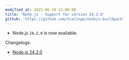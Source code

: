 ```yaml
---
modified_at: 2025-06-19 12:00:00
title: 'Node.js - Support for version 24.2.0'
github: 'https://github.com/Scalingo/nodejs-buildpack'
---
```


- Node.js `24.2.0` is now available.

Changelogs:
- [Node.js 24.2.0](https://github.com/nodejs/node/blob/main/doc/changelogs/CHANGELOG_V24.md#24.2.0)

